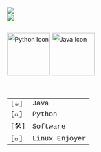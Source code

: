 <div align="center">
  <div style="display: inline-block; text-align: left; line-height: 2;">
    <img src="https://github-readme-stats.vercel.app/api?username=frantisek-vojta&show_icons=true&theme=dark" />
    <br>
    <img src="https://github-readme-stats.vercel.app/api/top-langs/?username=frantisek-vojta&langs_count=4&layout=compact&theme=dark&exclude_repo=starbucks-vojta,animacce-JS" />
    <br><br>
    <img src="https://techstack-generator.vercel.app/python-icon.svg" alt="Python Icon" width="100">
    <img src="https://techstack-generator.vercel.app/java-icon.svg" alt="Java Icon" width="100">
    <br><br>
    <table style="font-family: 'Courier New', monospace; font-size: 16px; border-spacing: 0 10px;">
      <tr>
        <td>[☕]</td>
        <td>Java</td>
      </tr>
      <tr>
        <td>[🐍]</td>
        <td>Python</td>
      </tr>
      <tr>
        <td>[🛠️]</td>
        <td>Software</td>
      </tr>
      <tr>
        <td>[🐧]</td>
        <td>Linux Enjoyer</td>
      </tr>
    </table>
  </div>
</div>
